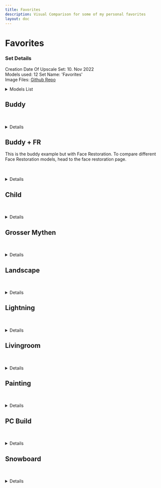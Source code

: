 ```yaml
---
title: Favorites
description: Visual Comparison for some of my personal favorites
layout: doc
---
```


<script setup lang="ts">
import ImageSliderGithub from './components/imageslidergithub.vue' // the vue image slider example comparison component
</script>

# Favorites

### Set Details

  Creation Date Of Upscale Set: 10. Nov 2022  
  Models used: 12
  Set Name: 'Favorites'  
  Image Files: [Github Repo](https://github.com/Phhofm/upscale/tree/sources/favorites)  

  <details>
    <summary>Models List</summary>

      003_realSR_BSRGAN_DFOWMFC_s64w8_SwinIR-L_x4_GAN
      003_realSR_BSRGAN_DFO_s64w8_SwinIR-M_x4_GAN
      4x-UltraMix_Restore
      4x-UltraSharp
      4x-UniScaleV2_Moderate
      4xRealSR_DF2K_JPEG
      4x_foolhardy_Remacri
      4x_NMKD-Siax_200k
      BSRGAN
      LDSR_100steps
      realesr-general-wdn-x4v3
      RealESRGAN_x4plus
  </details>

## Buddy

<br/>
<ImageSliderGithub inputImageURL='https://raw.githubusercontent.com/Phhofm/upscale/main/sources/favorites/input/buddy.jpg' relativePathOutputFolder='favorites/output/buddy' />
<br/>

<details>
  <summary>Details</summary>
  <p>

  Creation Date: 10. Nov 2022

  Input Image: 480x320 pixels

  Scaling Factor: 4

  Output Image: 1920x1280 pixels

  Type: Photo

  </p>
</details>

## Buddy + FR

This is the buddy example but with Face Restoration. To compare different Face Restoration models, head to the face restoration page.

<br/>
<ImageSliderGithub inputImageURL='https://raw.githubusercontent.com/Phhofm/upscale/main/sources/favorites/input/buddy.jpg' relativePathOutputFolder='favorites/output/buddy-fr' />
<br/>

<details>
  <summary>Details</summary>
  <p>

  Creation Date: 10. Nov 2022

  Input Image: 480x320 pixels

  Scaling Factor: 4

  Output Image: 1920x1280 pixels

  Face Restoration Model: GFPGANv1.4

  Type: Photo

  </p>
</details>

## Child

<br/>
<ImageSliderGithub inputImageURL='https://raw.githubusercontent.com/Phhofm/upscale/main/sources/favorites/input/child.jpg' relativePathOutputFolder='favorites/output/child' />
<br/>

<details>
  <summary>Details</summary>
  <p>

  Creation Date: 10. Nov 2022  

  Input Image: 320x320 pixels  

  Scaling Factor: 4  

  Output Image: 1280x1280 pixels  

  Type: AI Generated Image  

  </p>
</details>

## Grosser Mythen

<br/>
<ImageSliderGithub inputImageURL='https://raw.githubusercontent.com/Phhofm/upscale/main/sources/favorites/input/grossermythen.jpg' relativePathOutputFolder='favorites/output/grossermythen' />
<br/>

<details>
  <summary>Details</summary>
  <p>

  Creation Date: 10. Nov 2022

  Input Image: 427x320 pixels

  Scaling Factor: 4

  Output Image: 1708x1280 pixels

  Type: Photo

  </p>
</details>

## Landscape

<br/>
<ImageSliderGithub inputImageURL='https://raw.githubusercontent.com/Phhofm/upscale/main/sources/favorites/input/landscape.jpg' relativePathOutputFolder='favorites/output/landscape' />
<br/>

<details>
  <summary>Details</summary>
  <p>

  Creation Date: 10. Nov 2022

  Input Image: 320x320 pixels

  Scaling Factor: 4

  Output Image: 1280x1280 pixels

  Type: AI Generated Image

  </p>
</details>

## Lightning

<br/>
<ImageSliderGithub inputImageURL='https://raw.githubusercontent.com/Phhofm/upscale/main/sources/favorites/input/lightning.jpg' relativePathOutputFolder='favorites/output/lightning' />
<br/>

<details>
  <summary>Details</summary>
  <p>

  Creation Date: 10. Nov 2022

  Input Image: 320x320 pixels

  Scaling Factor: 4

  Output Image: 1280x1280 pixels

  Type: AI Generated Image

  </p>
</details>

## Livingroom

<br/>
<ImageSliderGithub inputImageURL='https://raw.githubusercontent.com/Phhofm/upscale/main/sources/favorites/input/livingroom.jpg' relativePathOutputFolder='favorites/output/livingroom' />
<br/>

<details>
  <summary>Details</summary>
  <p>

  Creation Date: 10. Nov 2022

  Input Image: 320x320 pixels

  Scaling Factor: 4

  Output Image: 1280x1280 pixels

  Type: AI Generated Image

  </p>
</details>

## Painting

<br/>
<ImageSliderGithub inputImageURL='https://raw.githubusercontent.com/Phhofm/upscale/main/sources/favorites/input/painting.jpg' relativePathOutputFolder='favorites/output/painting' />
<br/>

<details>
  <summary>Details</summary>
  <p>

  Creation Date: 10. Nov 2022

  Input Image: 427x320 pixels

  Scaling Factor: 4

  Output Image: 1708x1280 pixels

  Type: Photo

  </p>
</details>

## PC Build

<br/>
<ImageSliderGithub inputImageURL='https://raw.githubusercontent.com/Phhofm/upscale/main/sources/favorites/input/pcbuild.jpg' relativePathOutputFolder='favorites/output/pcbuild' />
<br/>

<details>
  <summary>Details</summary>
  <p>

  Creation Date: 03. Nov 2022

  Input Image: 427x320 pixels

  Scaling Factor: 4

  Output Image: 1708x1280 pixels

  Type: Photo

  </p>
</details>

## Snowboard

<br/>
<ImageSliderGithub inputImageURL='https://raw.githubusercontent.com/Phhofm/upscale/main/sources/favorites/input/snowboard.jpg' relativePathOutputFolder='favorites/output/snowboard' />
<br/>

<details>
  <summary>Details</summary>
  <p>

  Creation Date: 10. Nov 2022

  Input Image: 427x320 pixels

  Scaling Factor: 4

  Output Image: 1708x1280 pixels

  Type: Photo

  </p>
</details>
